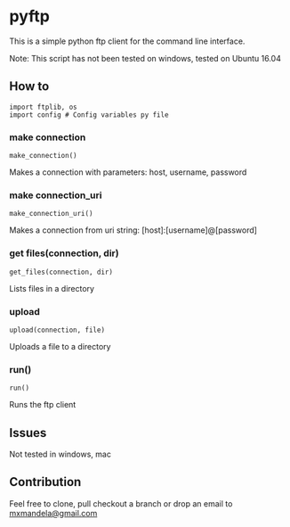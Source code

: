 # pyftp
This is a simple python ftp client for the command line interface.

Note: This script has not been tested on windows, tested on Ubuntu 16.04

## How to
```
import ftplib, os
import config # Config variables py file
```
### make connection
```
make_connection()
```
Makes a connection with parameters: host, username, password

### make connection_uri
```
make_connection_uri()
```
Makes a connection from uri string: [host]:[username]@[password]

### get files(connection, dir)
```
get_files(connection, dir)
```
Lists files in a directory

### upload
```
upload(connection, file)
```
Uploads a file to a directory

### run()
```
run()
```
Runs the ftp client

## Issues
Not tested in windows, mac

## Contribution

Feel free to clone, pull checkout a branch or drop an email to [mxmandela@gmail.com](mailto:mxmandela@gmail.com)